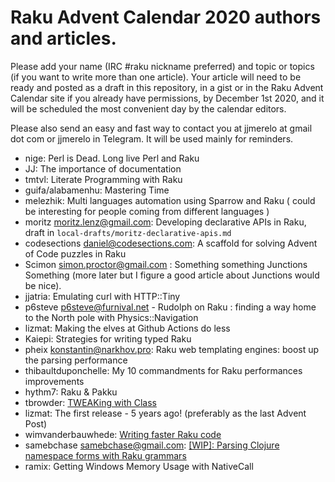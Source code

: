 # Raku Advent Calendar 2020 authors and articles.

Please add your name (IRC #raku nickname preferred) and topic or
topics (if you want to write more than one article). Your article will
need to be ready and posted as a draft in this repository, in a gist or in the Raku Advent
Calendar site if you already have permissions, by December 1st 2020,
and it will be scheduled the most convenient day by the calendar
editors.

Please also send an easy and fast way to contact you at jjmerelo at
gmail dot com or jjmerelo in Telegram. It will be used mainly for
reminders.

* nige: Perl is Dead. Long live Perl and Raku
* JJ: The importance of documentation
* tmtvl: Literate Programming with Raku
* guifa/alabamenhu: Mastering Time
* melezhik: Multi languages automation using Sparrow and Raku ( could be interesting for people coming from different languages )
* moritz <moritz.lenz@gmail.com>: Developing declarative APIs in Raku, draft in `local-drafts/moritz-declarative-apis.md`
* codesections <daniel@codesections.com>: A scaffold for solving
  Advent of Code puzzles in Raku
* Scimon <simon.proctor@gmail.com> : Something something Junctions Something (more later but I figure a good article about Junctions would be nice).
* jjatria: Emulating curl with HTTP::Tiny
* p6steve <p6steve@furnival.net> - Rudolph on Raku : finding a way home to the North pole with Physics::Navigation
* lizmat: Making the elves at Github Actions do less
* Kaiepi: Strategies for writing typed Raku
* pheix <konstantin@narkhov.pro>: Raku web templating engines: boost up the parsing performance 
* thibaultduponchelle: My 10 commandments for Raku performances improvements
* hythm7: Raku & Pakku
* tbrowder: [TWEAKing with Class](https://github.com/tbrowder/advent2020/blob/master/article.md)
* lizmat: The first release - 5 years ago!  (preferably as the last Advent Post)
* wimvanderbauwhede: [Writing faster Raku code](https://gist.github.com/wimvanderbauwhede/b33aa79eb35affc08fff835f6b42270e) 
* samebchase <samebchase@gmail.com>: [[WIP]: Parsing Clojure namespace forms with Raku grammars](https://gist.github.com/samebchase/8d37f7d961ecc981e9ab9a5d36763dd5)
* ramix: Getting Windows Memory Usage with NativeCall
